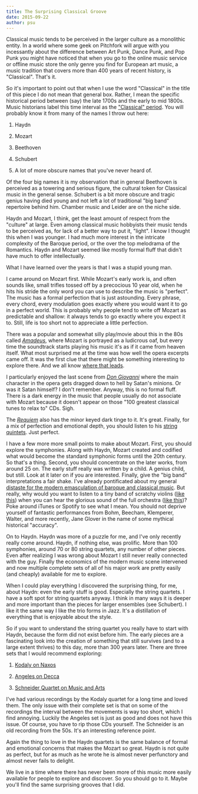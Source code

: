 ```yaml
---
title: The Surprising Classical Groove
date: 2015-09-22
author: psu
---
```


Classical music tends to be perceived in the larger culture as a monolithic entity. In a world where some geek on Pitchfork will argue with you incessantly about the difference between Art Punk, Dance Punk, and Pop Punk you might have noticed that when you go to the online music service or offline music store the only genre you find for European art music, a music tradition that covers more than 400 years of recent history, is "Classical". That's it.

So it's important to point out that when I use the word "Classical" in the title of this piece I do not mean that general box. Rather, I mean the specific historical period between (say) the late 1700s and the early to mid 1800s. Music historians label this time interval as the <a href="https://en.wikipedia.org/wiki/Classical_period_(music)">"Classical" period</a>. You will probably know it from many of the names I throw out here:

1. Haydn

2. Mozart

3. Beethoven

4. Schubert

5. A lot of more obscure names that you've never heard of.

Of the four big names it is my observation that in general Beethoven is perceived as a towering and serious figure, the cultural token for Classical music in the general sense. Schubert is a bit more obscure and tragic genius having died young and not left a lot of traditional "big band" repertoire behind him. Chamber music and Leider are on the niche side.

Haydn and Mozart, I think, get the least amount of respect from the "culture" at large. Even among classical music hobbyists their music tends to be perceived as, for lack of a better way to put it, "light". I know I thought this when I was younger. I had much more interest in the intricate complexity of the Baroque period, or the over the top melodrama of the Romantics. Haydn and Mozart seemed like mostly formal fluff that didn't have much to offer intellectually.

What I have learned over the years is that I was a stupid young man.

I came around on Mozart first. While Mozart's early work is, and often sounds like, small trifles tossed off by a precocious 10 year old, when he hits his stride the only word you can use to describe the music is "perfect". The music has a formal perfection that is just astounding. Every phrase, every chord, every modulation goes exactly where you would want it to go in a perfect world. This is probably why people tend to write off Mozart as predictable and shallow: it always tends to go exactly where you expect it to. Still, life is too short not to appreciate a little perfection.

There was a popular and somewhat silly play/movie about this in the 80s called <a href="http://www.imdb.com/title/tt0086879/"><em>Amadeus</em></a>, where Mozart is portrayed as a ludicrous oaf, but every time the soundtrack starts playing his music it's as if it came from heaven itself. What most surprised me at the time was how well the opera excerpts came off. It was the first clue that there might be something interesting to explore there. And we all know <a href="/how-to-ring.html">where that leads</a>.

I particularly enjoyed the last scene from <a href="https://music.apple.com/us/album/don-giovanni-act-il-commendatore-scene/1444217683?i=1444218419"><em>Don Giovanni</em></a> where the main character in the opera gets dragged down to hell by Satan's minions. Or was it Satan himself? I don't remember. Anyway, this is no formal fluff. There is a dark energy in the music that people usually do not associate with Mozart because it doesn't appear on those "100 greatest classical tunes to relax to" CDs. Sigh.

The <a href="https://music.apple.com/us/album/mozart-requiem/1440764542"><em>Requiem</em></a> also has the minor keyed dark tinge to it. It's great. Finally, for a mix of perfection and emotional depth, you should listen to his <a href="https://www.discogs.com/release/13514660-Mozart-Arthur-Grumiaux-String-Quintets">string quintets</a>. Just perfect.

I have a few more more small points to make about Mozart. First, you should explore the symphonies. Along with Haydn, Mozart created and codified what would become the standard symphonic forms until the 20th century. So that's a thing. Second, you should concentrate on the later works, from around 25 on. The early stuff really was written by a child. A genius child, but still. Look at it later on if you are interested. Finally, give the "big band" interpretations a fair shake. I've already pontificated about my general <a href="/nouvelle-old-music.html">distaste for the modern emasculation of baroque and classical music</a>. But really, why would you want to listen to a tiny band of scratchy violins (<a href="https://music.apple.com/us/album/mozart-symphonies-no-40-41-jupiter/1452576789">like this</a>) when you can hear the glorious sound of the full orchestra (<a href="https://music.apple.com/us/album/mozart-symphonies-nos-35-41/968876434">like this</a>)? Poke around iTunes or Spotify to see what I mean. You should not deprive yourself of fantastic performances from Bohm, Beecham, Klemperer, Walter, and more recently, Jane Glover in the name of some mythical historical "accuracy". 

On to Haydn. Haydn was more of a puzzle for me, and I've only recently really come around. Haydn, if nothing else, was prolific. More than 100 symphonies, around 70 or 80 string quartets, any number of other pieces. Even after realizing I was wrong about Mozart I still never really connected with the guy. Finally the economics of the modern music scene intervened and now multiple complete sets of all of his major work are pretty easily (and cheaply) available for me to explore.

When I could play everything I discovered the surprising thing, for me, about Haydn: even the early stuff is good. Especially the string quartets. I have a soft spot for string quartets anyway. I think in many ways it is deeper and more important than the pieces for larger ensembles (see Schubert). I like it the same way I like the trio forms in Jazz. It's a distillation of everything that is enjoyable about the style.

So if you want to understand the string quartet you really have to start with Haydn, because the form did not exist before him. The early pieces are a fascinating look into the creation of something that still survives (and to a large extent thrives) to this day, more than 300 years later. There are three sets that I would recommend exploring:

1. <a href="https://music.apple.com/us/album/haydn-complete-string-quartets/295538611">Kodaly on Naxos</a>

2. <a href="https://music.apple.com/us/album/haydn-the-complete-string-quartets-21-cds/1452179907">Angeles on Decca</a>

3. <a href="https://music.apple.com/us/album/haydn-string-quartets/938865950">Schneider Quartet on Music and Arts</a> 

I've had various recordings by the Kodaly quartet for a long time and loved them. The only issue with their complete set is that on some of the recordings the interval between the movements is way too short, which I find annoying. Luckily the Angeles set is just as good and does not have this issue. Of course, you have to rip those CDs yourself. The Schneider is an old recording from the 50s. It's an interesting reference point.

Again the thing to love in the Haydn quartets is the same balance of formal and emotional concerns that makes the Mozart so great. Haydn is not quite as perfect, but for as much as he wrote he is almost never perfunctory and almost never fails to delight.

We live in a time where there has never been more of this music more easily available for people to explore and discover. So you should go to it. Maybe you'll find the same surprising grooves that I did.
